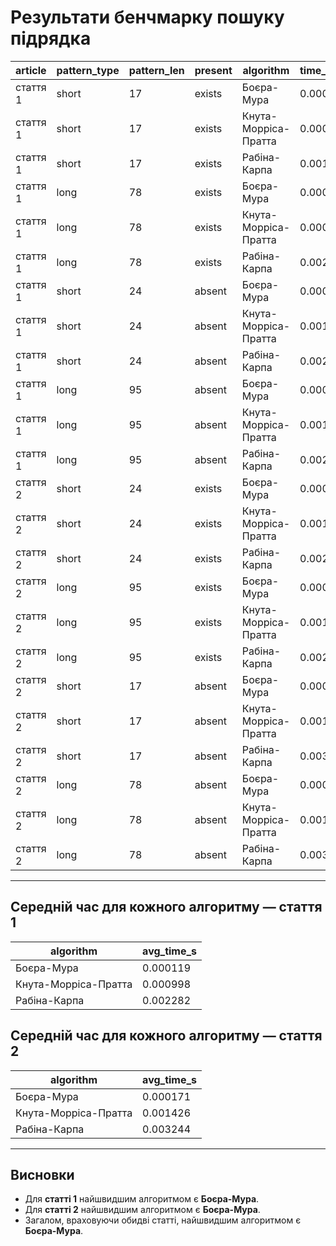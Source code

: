 # Результати бенчмарку пошуку підрядка

| article  | pattern_type | pattern_len | present | algorithm               | time_s_median |
|----------|--------------|-------------|---------|-------------------------|---------------|
| стаття 1 | short        | 17          | exists  | Боєра-Мура              | 0.000167      |
| стаття 1 | short        | 17          | exists  | Кнута-Морріса-Пратта    | 0.000870      |
| стаття 1 | short        | 17          | exists  | Рабіна-Карпа            | 0.001993      |
| стаття 1 | long         | 78          | exists  | Боєра-Мура              | 0.000066      |
| стаття 1 | long         | 78          | exists  | Кнута-Морріса-Пратта    | 0.000984      |
| стаття 1 | long         | 78          | exists  | Рабіна-Карпа            | 0.002246      |
| стаття 1 | short        | 24          | absent  | Боєра-Мура              | 0.000154      |
| стаття 1 | short        | 24          | absent  | Кнута-Морріса-Пратта    | 0.001065      |
| стаття 1 | short        | 24          | absent  | Рабіна-Карпа            | 0.002449      |
| стаття 1 | long         | 95          | absent  | Боєра-Мура              | 0.000090      |
| стаття 1 | long         | 95          | absent  | Кнута-Морріса-Пратта    | 0.001075      |
| стаття 1 | long         | 95          | absent  | Рабіна-Карпа            | 0.002438      |
| стаття 2 | short        | 24          | exists  | Боєра-Мура              | 0.000187      |
| стаття 2 | short        | 24          | exists  | Кнута-Морріса-Пратта    | 0.001280      |
| стаття 2 | short        | 24          | exists  | Рабіна-Карпа            | 0.002916      |
| стаття 2 | long         | 95          | exists  | Боєра-Мура              | 0.000117      |
| стаття 2 | long         | 95          | exists  | Кнута-Морріса-Пратта    | 0.001233      |
| стаття 2 | long         | 95          | exists  | Рабіна-Карпа            | 0.002800      |
| стаття 2 | short        | 17          | absent  | Боєра-Мура              | 0.000285      |
| стаття 2 | short        | 17          | absent  | Кнута-Морріса-Пратта    | 0.001594      |
| стаття 2 | short        | 17          | absent  | Рабіна-Карпа            | 0.003632      |
| стаття 2 | long         | 78          | absent  | Боєра-Мура              | 0.000096      |
| стаття 2 | long         | 78          | absent  | Кнута-Морріса-Пратта    | 0.001599      |
| стаття 2 | long         | 78          | absent  | Рабіна-Карпа            | 0.003628      |

---

## Середній час для кожного алгоритму — стаття 1

| algorithm             | avg_time_s |
|-----------------------|------------|
| Боєра-Мура            | 0.000119   |
| Кнута-Морріса-Пратта  | 0.000998   |
| Рабіна-Карпа          | 0.002282   |

## Середній час для кожного алгоритму — стаття 2

| algorithm             | avg_time_s |
|-----------------------|------------|
| Боєра-Мура            | 0.000171   |
| Кнута-Морріса-Пратта  | 0.001426   |
| Рабіна-Карпа          | 0.003244   |

---

## Висновки

- Для **статті 1** найшвидшим алгоритмом є **Боєра-Мура**.  
- Для **статті 2** найшвидшим алгоритмом є **Боєра-Мура**.  
- Загалом, враховуючи обидві статті, найшвидшим алгоритмом є **Боєра-Мура**.